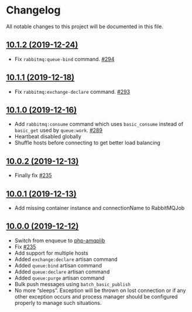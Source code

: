 # Changelog

All notable changes to this project will be documented in this file.

## [10.1.2 (2019-12-24)](https://github.com/vyuldashev/laravel-queue-rabbitmq/compare/v10.1.1...v10.1.2)

- Fix `rabbitmq:queue-bind` command. [#294](https://github.com/vyuldashev/laravel-queue-rabbitmq/pull/294)

## [10.1.1 (2019-12-18)](https://github.com/vyuldashev/laravel-queue-rabbitmq/compare/v10.1.0...v10.1.1)

- Fix `rabbitmq:exchange-declare` command. [#293](https://github.com/vyuldashev/laravel-queue-rabbitmq/pull/293)

## [10.1.0 (2019-12-16)](https://github.com/vyuldashev/laravel-queue-rabbitmq/compare/v10.0.2...v10.1.0)

- Add `rabbitmq:consume` command which uses `basic_consume` instead of `basic_get` used by `queue:work`. [#289](https://github.com/vyuldashev/laravel-queue-rabbitmq/pull/289)
- Heartbeat disabled globally
- Shuffle hosts before connecting to get better load balancing

## [10.0.2 (2019-12-13)](https://github.com/vyuldashev/laravel-queue-rabbitmq/compare/v10.0.1...v10.0.2)

- Finally fix [#235](https://github.com/vyuldashev/laravel-queue-rabbitmq/issues/235)

## [10.0.1 (2019-12-13)](https://github.com/vyuldashev/laravel-queue-rabbitmq/compare/v10.0.0...v10.0.1)

- Add missing container instance and connectionName to RabbitMQJob

## [10.0.0 (2019-12-12)](https://github.com/vyuldashev/laravel-queue-rabbitmq/compare/v9.0...v10.0.0)

- Switch from enqueue to [php-amqplib](https://github.com/php-amqplib/php-amqplib)
- Fix [#235](https://github.com/vyuldashev/laravel-queue-rabbitmq/issues/235)
- Add support for multiple hosts
- Added `exchange:declare` artisan command
- Added `queue:bind` artisan command
- Added `queue:declare` artisan command
- Added `queue:purge` artisan command
- Bulk push messages using `batch_basic_publish`
- No more “sleeps”. Exception will be thrown on lost connection or if any other exception occurs and process manager should be configured properly to manage such situations.
